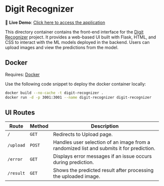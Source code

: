# Digit Recognizer

🚀 **Live Demo**: [Click here to access the application](https://digit-recognizer.preethamganesh.com)

This directory container contains the front-end interface for the [Digit Recognizer](https://github.com/preetham-ganesh/digit-recognizer) project. It provides a web-based UI built with Flask, HTML, and CSS to interact with the ML models deployed in the backend. Users can upload images and view the predictions from the model.

## Docker

Requires: [Docker](https://www.docker.com)

Use the following code snippet to deploy the docker container locally:

```bash
docker build --no-cache -t digit-recognizer .
docker run -d -p 3001:3001 --name digit-recognizer digit-recognizer
```

## UI Routes

| Route     | Method | Description                                                                              |
| --------- | ------ | ---------------------------------------------------------------------------------------- |
| `/`       | `GET`  | Redirects to Upload page.                                                                |
| `/upload` | `POST` | Handles user selection of an image from a randomized list and submits it for prediction. |
| `/error`  | `GET`  | Displays error messages if an issue occurs during prediction.                            |
| `/result` | `GET`  | Shows the predicted result after processing the uploaded image.                          |
